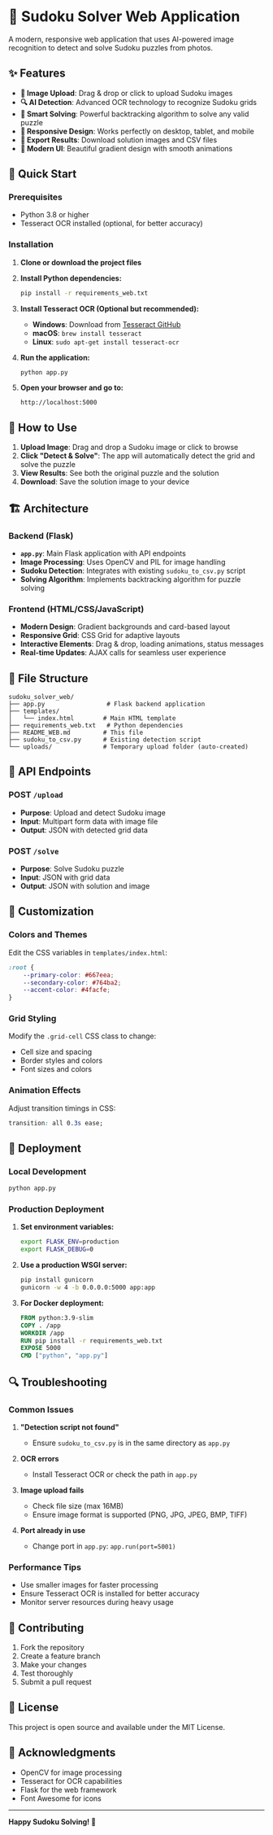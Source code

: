 # 🧩 Sudoku Solver Web Application

A modern, responsive web application that uses AI-powered image recognition to detect and solve Sudoku puzzles from photos.

## ✨ Features

- **📸 Image Upload**: Drag & drop or click to upload Sudoku images
- **🔍 AI Detection**: Advanced OCR technology to recognize Sudoku grids
- **🧠 Smart Solving**: Powerful backtracking algorithm to solve any valid puzzle
- **📱 Responsive Design**: Works perfectly on desktop, tablet, and mobile
- **💾 Export Results**: Download solution images and CSV files
- **🎨 Modern UI**: Beautiful gradient design with smooth animations

## 🚀 Quick Start

### Prerequisites

- Python 3.8 or higher
- Tesseract OCR installed (optional, for better accuracy)

### Installation

1. **Clone or download the project files**

2. **Install Python dependencies:**
   ```bash
   pip install -r requirements_web.txt
   ```

3. **Install Tesseract OCR (Optional but recommended):**
   - **Windows**: Download from [Tesseract GitHub](https://github.com/UB-Mannheim/tesseract/wiki)
   - **macOS**: `brew install tesseract`
   - **Linux**: `sudo apt-get install tesseract-ocr`

4. **Run the application:**
   ```bash
   python app.py
   ```

5. **Open your browser and go to:**
   ```
   http://localhost:5000
   ```

## 🎯 How to Use

1. **Upload Image**: Drag and drop a Sudoku image or click to browse
2. **Click "Detect & Solve"**: The app will automatically detect the grid and solve the puzzle
3. **View Results**: See both the original puzzle and the solution
4. **Download**: Save the solution image to your device

## 🏗️ Architecture

### Backend (Flask)
- **`app.py`**: Main Flask application with API endpoints
- **Image Processing**: Uses OpenCV and PIL for image handling
- **Sudoku Detection**: Integrates with existing `sudoku_to_csv.py` script
- **Solving Algorithm**: Implements backtracking algorithm for puzzle solving

### Frontend (HTML/CSS/JavaScript)
- **Modern Design**: Gradient backgrounds and card-based layout
- **Responsive Grid**: CSS Grid for adaptive layouts
- **Interactive Elements**: Drag & drop, loading animations, status messages
- **Real-time Updates**: AJAX calls for seamless user experience

## 📁 File Structure

```
sudoku_solver_web/
├── app.py                 # Flask backend application
├── templates/
│   └── index.html        # Main HTML template
├── requirements_web.txt   # Python dependencies
├── README_WEB.md         # This file
├── sudoku_to_csv.py      # Existing detection script
└── uploads/              # Temporary upload folder (auto-created)
```

## 🔧 API Endpoints

### POST `/upload`
- **Purpose**: Upload and detect Sudoku image
- **Input**: Multipart form data with image file
- **Output**: JSON with detected grid data

### POST `/solve`
- **Purpose**: Solve Sudoku puzzle
- **Input**: JSON with grid data
- **Output**: JSON with solution and image

## 🎨 Customization

### Colors and Themes
Edit the CSS variables in `templates/index.html`:
```css
:root {
    --primary-color: #667eea;
    --secondary-color: #764ba2;
    --accent-color: #4facfe;
}
```

### Grid Styling
Modify the `.grid-cell` CSS class to change:
- Cell size and spacing
- Border styles and colors
- Font sizes and colors

### Animation Effects
Adjust transition timings in CSS:
```css
transition: all 0.3s ease;
```

## 🚀 Deployment

### Local Development
```bash
python app.py
```

### Production Deployment
1. **Set environment variables:**
   ```bash
   export FLASK_ENV=production
   export FLASK_DEBUG=0
   ```

2. **Use a production WSGI server:**
   ```bash
   pip install gunicorn
   gunicorn -w 4 -b 0.0.0.0:5000 app:app
   ```

3. **For Docker deployment:**
   ```dockerfile
   FROM python:3.9-slim
   COPY . /app
   WORKDIR /app
   RUN pip install -r requirements_web.txt
   EXPOSE 5000
   CMD ["python", "app.py"]
   ```

## 🔍 Troubleshooting

### Common Issues

1. **"Detection script not found"**
   - Ensure `sudoku_to_csv.py` is in the same directory as `app.py`

2. **OCR errors**
   - Install Tesseract OCR or check the path in `app.py`

3. **Image upload fails**
   - Check file size (max 16MB)
   - Ensure image format is supported (PNG, JPG, JPEG, BMP, TIFF)

4. **Port already in use**
   - Change port in `app.py`: `app.run(port=5001)`

### Performance Tips

- Use smaller images for faster processing
- Ensure Tesseract OCR is installed for better accuracy
- Monitor server resources during heavy usage

## 🤝 Contributing

1. Fork the repository
2. Create a feature branch
3. Make your changes
4. Test thoroughly
5. Submit a pull request

## 📄 License

This project is open source and available under the MIT License.

## 🙏 Acknowledgments

- OpenCV for image processing
- Tesseract for OCR capabilities
- Flask for the web framework
- Font Awesome for icons

---

**Happy Sudoku Solving! 🎉** 